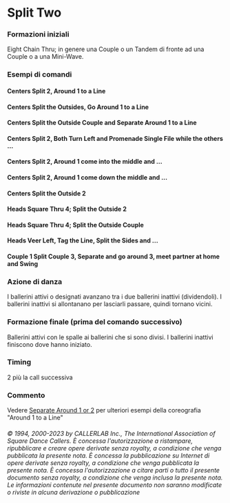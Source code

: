 # Split Two

### Formazioni iniziali
Eight Chain Thru; in genere una Couple o un Tandem di fronte ad una Couple o a una Mini-Wave.

### Esempi di comandi
#### Centers Split 2, Around 1 to a Line
#### Centers Split the Outsides, Go Around 1 to a Line
#### Centers Split the Outside Couple and Separate Around 1 to a Line
#### Centers Split 2, Both Turn Left and Promenade Single File while the others ...
#### Centers Split 2, Around 1 come into the middle and ...
#### Centers Split 2, Around 1 come down the middle and ...
#### Centers Split the Outside 2
#### Heads Square Thru 4; Split the Outside 2
#### Heads Square Thru 4; Split the Outside Couple
#### Heads Veer Left, Tag the Line, Split the Sides and ...
#### Couple 1 Split Couple 3, Separate and go around 3, meet partner at home and Swing

### Azione di danza
I ballerini attivi o designati avanzano tra i due ballerini inattivi (dividendoli). I ballerini
inattivi si allontanano per lasciarli passare, quindi tornano vicini.

### Formazione finale (prima del comando successivo)
Ballerini attivi con le spalle ai ballerini che si sono divisi. I
ballerini inattivi finiscono dove hanno iniziato.

### Timing
2 più la call successiva

### Commento
Vedere [Separate Around 1 or 2](separate.md) per ulteriori esempi della coreografia "Around 1 to a Line"

###### © 1994, 2000-2023 by CALLERLAB Inc., The International Association of Square Dance Callers.  È concessa l'autorizzazione a ristampare, ripubblicare e creare opere derivate senza royalty, a condizione che venga pubblicata la presente nota. È concessa la pubblicazione su Internet di opere derivate senza royalty, a condizione che venga pubblicata la presente nota. È concessa l'autorizzazione a citare parti o tutto il presente documento senza royalty, a condizione che venga inclusa la presente nota. Le informazioni contenute nel presente documento non saranno modificate o riviste in alcuna derivazione o pubblicazione